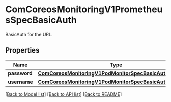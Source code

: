 # ComCoreosMonitoringV1PrometheusSpecBasicAuth

BasicAuth for the URL.
## Properties
Name | Type | Description | Notes
------------ | ------------- | ------------- | -------------
**password** | [**ComCoreosMonitoringV1PodMonitorSpecBasicAuthPassword**](ComCoreosMonitoringV1PodMonitorSpecBasicAuthPassword.md) |  | [optional] 
**username** | [**ComCoreosMonitoringV1PodMonitorSpecBasicAuthUsername**](ComCoreosMonitoringV1PodMonitorSpecBasicAuthUsername.md) |  | [optional] 

[[Back to Model list]](../README.md#documentation-for-models) [[Back to API list]](../README.md#documentation-for-api-endpoints) [[Back to README]](../README.md)


